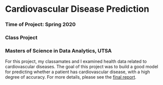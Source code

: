 # Cardiovascular Disease Prediction
### Time of Project: Spring 2020
### Class Project
### Masters of Science in Data Analytics, UTSA

For this project, my classamates and I examined health data related to cardiovascular diseases. The goal of this project was to build a good model for predicting whether a patient has cardiovascular disease, with a high degree of accuracy. For more details, please see the [final report](https://github.com/iscarff123/CardiovascularDiseasePrediction/blob/main/Final%20Report.pdf).
